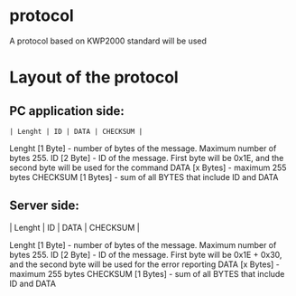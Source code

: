 # protocol
A protocol based on KWP2000 standard will be used

# Layout of the protocol
## PC application side:
    | Lenght | ID | DATA | CHECKSUM |

Lenght      [1 Byte]    - number of bytes of the message. Maximum number of bytes 255.
ID          [2 Byte]    - ID of the message. First byte will be 0x1E, and the second byte will 
                        be used for the command
DATA        [x Bytes]   - maximum 255 bytes
CHECKSUM    [1 Bytes]   - sum of all BYTES that include ID and DATA 

## Server side:
   | Lenght | ID | DATA | CHECKSUM |

Lenght      [1 Byte]    - number of bytes of the message. Maximum number of bytes 255.
ID          [2 Byte]    - ID of the message. First byte will be 0x1E + 0x30, and the second byte will 
                        be used for the error reporting
DATA        [x Bytes]   - maximum 255 bytes
CHECKSUM    [1 Bytes]   - sum of all BYTES that include ID and DATA 